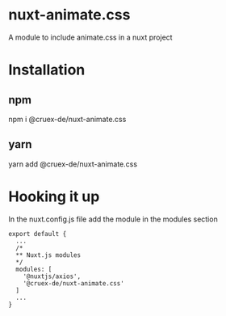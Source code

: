 # nuxt-animate.css
A module to include animate.css in a nuxt project

# Installation

## npm
npm i @cruex-de/nuxt-animate.css

## yarn
yarn add @cruex-de/nuxt-animate.css

# Hooking it up

In the nuxt.config.js file add the module in the modules section

~~~~
export default {
  ...
  /*
  ** Nuxt.js modules
  */
  modules: [
    '@nuxtjs/axios',
    '@cruex-de/nuxt-animate.css'
  ]
  ...
}
~~~~